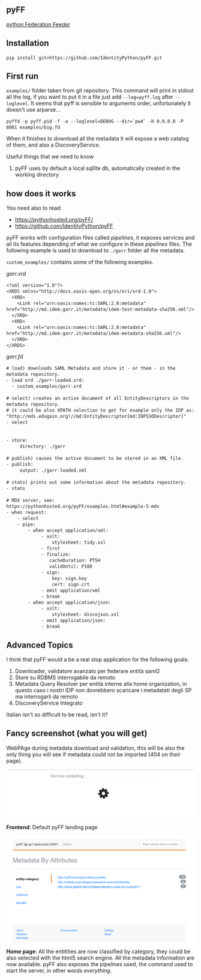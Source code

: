 pyFF
----
[python Federation Feeder](https://github.com/IdentityPython/pyFF)


## Installation
````
pip install git+https://github.com/IdentityPython/pyFF.git
````

## First run

`examples/` folder taken from git repository.
This command will print in stdout all the log, if you want to put it in a file just add `--log=pyff.log` after `--loglevel`.
It seems that pyff is sensible to arguments order, unfortunately it doesn't use arparse...

````
pyffd -p pyff.pid -f -a --loglevel=DEBUG --dir=`pwd` -H 0.0.0.0 -P 8001 examples/big.fd
````
When it finishes to download all the metadata it will expose a web catalog of them, and also a DiscoveryService.

Useful things that we need to know
1. pyFF uses by default a local sqllite db, automatically created in the working directory

## how does it works
You need also to read:
- https://pythonhosted.org/pyFF/
- https://github.com/IdentityPython/pyFF

pyFF works with configuration files called _pipelines_, it exposes services and all its features depending of what we configure in these _pipelines_ files. The following example is used to download to `./garr` folder all the metadata.

`custom_examples/` contains some of the following examples.

*garr.xrd*
````
<?xml version="1.0"?>
<XRDS xmlns="http://docs.oasis-open.org/ns/xri/xrd-1.0">
  <XRD>
    <Link rel="urn:oasis:names:tc:SAML:2.0:metadata" href="http://md.idem.garr.it/metadata/idem-test-metadata-sha256.xml"/>
  </XRD>
  <XRD>
    <Link rel="urn:oasis:names:tc:SAML:2.0:metadata" href="http://md.idem.garr.it/metadata/idem-metadata-sha256.xml"/>
  </XRD>
</XRDS>
````

*garr.fd*
````
# load) downloads SAML Metadata and store it - or them - in the metadata repository.
- load xrd ./garr-loaded.xrd:
  - custom_examples/garr.xrd
  
# select) creates an active document of all EntityDescriptors in the metadata repository.
# it could be also XPATH selection to get for example only the IDP as: "http://mds.edugain.org!//md:EntityDescriptor[md:IDPSSODescriptor]"
- select


- store:
     directory: ./garr

# publish) causes the active document to be stored in an XML file.
- publish:
     output: ./garr-loaded.xml

# stats) prints out some information about the metadata repository.
- stats

# MDX server, see: https://pythonhosted.org/pyFF/examples.html#example-5-mdx
- when request:
    - select
    - pipe:
        - when accept application/xml:
             - xslt:
                 stylesheet: tidy.xsl
             - first
             - finalize:
                cacheDuration: PT5H
                validUntil: P10D
             - sign:
                 key: sign.key
                 cert: sign.crt
             - emit application/xml
             - break
        - when accept application/json:
             - xslt:
                 stylesheet: discojson.xsl
             - emit application/json:
             - break
````

## Advanced Topics
I think that pyFF would a be a real stop application for the following goals:

1. Downloader, validatore avanzato per federare entità saml2
2. Store su RDBMS interrogabile da remoto
3. Metadata Query Resolver per entità interne alla home organization, in questo caso i nostri IDP non dovrebbero scaricare i metadatati degli SP ma interrogarli da remoto
4. DiscoveryService Integrato

Italian isn't so difficult to be read, isn't it?


## Fancy screenshot (what you will get)
WebPAge during metadata download and validation, this will be also the only thing you will see if metadata could not be imported (404 on their page).

![Loading](gallery/service_request.png)
**Frontend**: Default pyFF landing page

![Home](gallery/Selezione_537.png)
**Home page**: All the entitities are now classified by category, they could be also selected with the html5 search engine. All the metadata information are now available. pyFF also exposes the pipelines used, the command used to start the server, in other words _everything_.
